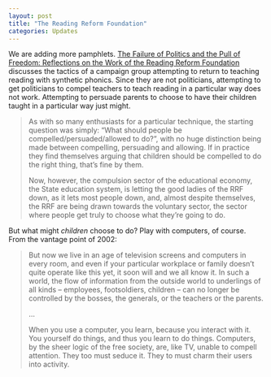 ```yaml
---
layout: post
title: "The Reading Reform Foundation"
categories: Updates
---
```

We are adding more pamphlets. [The Failure of Politics and the Pull of Freedom: Reflections on the Work of the Reading Reform Foundation](/la/educn033.html) discusses
the tactics of a campaign group attempting to return to teaching reading with synthetic phonics. Since they are not politicians, attempting to get politicians to
compel teachers to teach reading in a particular way does not work. Attempting to persuade parents to choose to have their children taught in a particular way just might.

> As with so many enthusiasts for a particular technique, the starting question was simply: “What should people be compelled/persuaded/allowed to do?”, with no huge distinction being made between compelling, persuading and allowing. If in practice they find themselves arguing that children should be compelled to do the right thing, that’s fine by them.
>
> Now, however, the compulsion sector of the educational economy, the State education system, is letting the good ladies of the RRF down, as it lets most people down, and, almost despite themselves, the RRF are being drawn towards the voluntary sector, the sector where people get truly to choose what they’re going to do.

But what might *children* choose to do? Play with computers, of course. From the vantage point of 2002:

> But now we live in an age of television screens and computers in every room, and even if your particular workplace or family doesn’t quite operate like this yet, it soon will and we all know it. In such a world, the flow of information from the outside world to underlings of all kinds – employees, footsoldiers, children – can no longer be controlled by the bosses, the generals, or the teachers or the parents.
>
> ...
>
> When you use a computer, you learn, because you interact with it. You yourself do things, and thus you learn to do things. Computers, by the sheer logic of the free society, are, like TV, unable to compell attention. They too must seduce it. They to must charm their users into activity.
